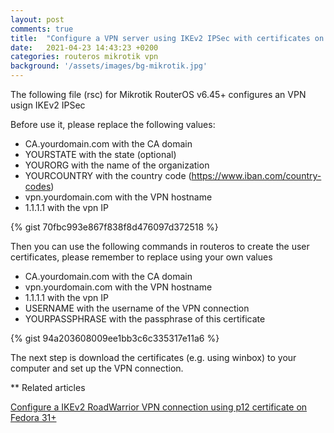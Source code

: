 ```yaml
---
layout: post
comments: true
title:  "Configure a VPN server using IKEv2 IPSec with certificates on Mikrotik RouterOS"
date:   2021-04-23 14:43:23 +0200
categories: routeros mikrotik vpn
background: '/assets/images/bg-mikrotik.jpg'
---
```


The following file (rsc) for Mikrotik RouterOS v6.45+ configures an VPN usign IKEv2 IPSec

Before use it, please replace the following values:

- CA.yourdomain.com with the CA domain
- YOURSTATE with the state (optional)
- YOURORG with the name of the organization
- YOURCOUNTRY with the country code (https://www.iban.com/country-codes)
- vpn.yourdomain.com with the VPN hostname
- 1.1.1.1 with the vpn IP

{% gist 70fbc993e867f838f8d476097d372518 %}

Then you can use the following commands in routeros to create the user certificates, please remember to replace using your own values

- CA.yourdomain.com with the CA domain
- vpn.yourdomain.com with the VPN hostname
- 1.1.1.1 with the vpn IP
- USERNAME with the username of the VPN connection
- YOURPASSPHRASE with the passphrase of this certificate

{% gist 94a203608009ee1bb3c6c335317e11a6 %}

The next step is download the certificates (e.g. using winbox) to your computer and set up the VPN connection.

** Related articles

[Configure a IKEv2 RoadWarrior VPN connection using p12 certificate on Fedora 31+](https://carlesloriente.github.io/fedora/vpn/ikev2/2021/04/24/configure-ikev2-vpn-connection-fedora.html) 